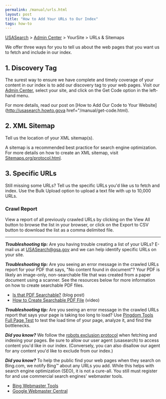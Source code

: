 ```yaml
---
permalink: /manual/urls.html
layout: post
title: "How to Add Your URLs to Our Index"
tags: how-to
---
```


[USASearch](http://usasearch.howto.gov/) > [Admin Center](http://search.usa.gov/affiliates/home) > YourSite > URLs & Sitemaps

We offer three ways for you to tell us about the web pages that you want us to fetch and include in our index.

## 1. Discovery Tag

The surest way to ensure we have complete and timely coverage of your content in our index is to add our discovery tag to your web pages. Visit our [Admin Center](http://search.usa.gov/affiliates/home), select your site, and click on the Get Code option in the left-hand menu.

For more details, read our post on [How to Add Our Code to Your Website](http://usasearch.howto.gova href="/manual/get-code.html).

## 2. XML Sitemap

Tell us the location of your XML sitemap(s).

A sitemap is a recommended best practice for search engine optimization. For more details on how to create an XML sitemap, visit [Sitemaps.org/protocol.html](http://www.sitemaps.org/protocol.html).

## 3. Specific URLs

Still missing some URLs? Tell us the specific URLs you'd like us to fetch and index. Use the Bulk Upload option to upload a text file with up to 10,000 URLs.

### Crawl Report

View a report of all previously crawled URLs by clicking on the View All button to browse the list in your browser, or click on the Export to CSV button to download the list as a comma delimited file.

---

***Troubleshooting tip:*** Are you having trouble creating a list of your URLs? E-mail us at USASearch@gsa.gov and we can help identify specific URLs on your site.

***Troubleshooting tip:*** Are you seeing an error message in the crawled URLs report for your PDF that says, "No content found in document"? Your PDF is likely an image-only, non-searchable file that was created from a paper document using a scanner. See the resources below for more information on how to create searchable PDF files.

* [Is that PDF Searchable?](http://blogs.adobe.com/acrolaw/2007/02/is_that_pdf_sea/) (blog post)
* [How to Create Searchable PDF File](http://acrobatusers.com/tutorials/how-to-create-a-searchable-pdf-file) (video)

***Troubleshooting tip:*** Are you seeing an error message in the crawled URLs report that says your page is taking too long to load? Use [Pingdom Tools Full Page Test](http://tools.pingdom.com/fpt/) to test the load time of your page, analyze it, and find the bottlenecks.

***Did you know?*** We follow the [robots exclusion protocol](http://www.robotstxt.org/robotstxt.html) when fetching and indexing your pages. Be sure to allow our user agent (usasearch) to access content you'd like in our index. (Conversely, you can also disallow our agent for any content you'd like to exclude from our index.)

***Did you know?*** To help the public find your web pages when they search on Bing.com, we notify Bing™ about any URLs you add. While this helps with search engine optimization (SEO), it is not a cure-all. You still must register for and use commercial search engines' webmaster tools.

* [Bing Webmaster Tools](http://www.bing.com/toolbox/webmasters/)
* [Google Webmaster Central](https://www.google.com/webmasters/)
